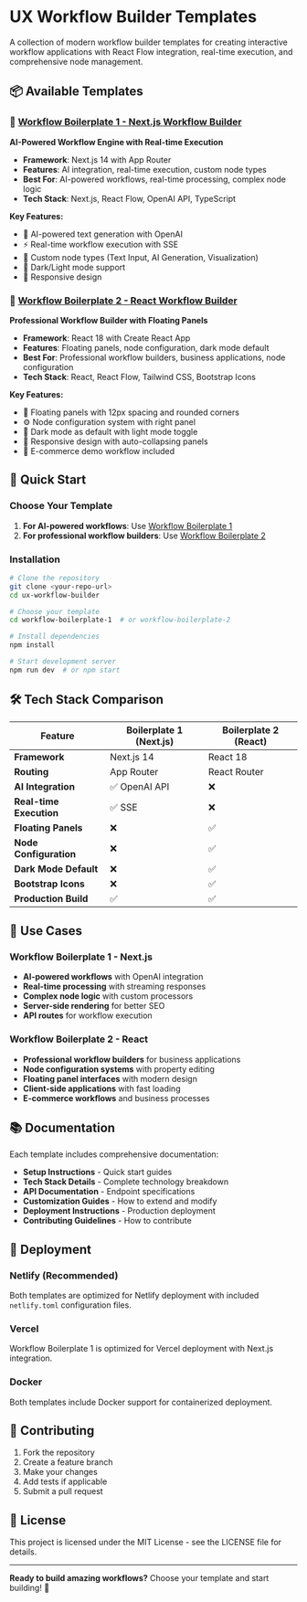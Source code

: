 # UX Workflow Builder Templates

A collection of modern workflow builder templates for creating interactive workflow applications with React Flow integration, real-time execution, and comprehensive node management.

## 📦 Available Templates

### 🚀 [Workflow Boilerplate 1 - Next.js Workflow Builder](./workflow-boilerplate-1/)
**AI-Powered Workflow Engine with Real-time Execution**

- **Framework**: Next.js 14 with App Router
- **Features**: AI integration, real-time execution, custom node types
- **Best For**: AI-powered workflows, real-time processing, complex node logic
- **Tech Stack**: Next.js, React Flow, OpenAI API, TypeScript

**Key Features:**
- 🤖 AI-powered text generation with OpenAI
- ⚡ Real-time workflow execution with SSE
- 🎯 Custom node types (Text Input, AI Generation, Visualization)
- 🌙 Dark/Light mode support
- 📱 Responsive design

### 🎨 [Workflow Boilerplate 2 - React Workflow Builder](./workflow-boilerplate-2/)
**Professional Workflow Builder with Floating Panels**

- **Framework**: React 18 with Create React App
- **Features**: Floating panels, node configuration, dark mode default
- **Best For**: Professional workflow builders, business applications, node configuration
- **Tech Stack**: React, React Flow, Tailwind CSS, Bootstrap Icons

**Key Features:**
- 🎨 Floating panels with 12px spacing and rounded corners
- ⚙️ Node configuration system with right panel
- 🌙 Dark mode as default with light mode toggle
- 📱 Responsive design with auto-collapsing panels
- 🎯 E-commerce demo workflow included

## 🚀 Quick Start

### Choose Your Template

1. **For AI-powered workflows**: Use [Workflow Boilerplate 1](./workflow-boilerplate-1/)
2. **For professional workflow builders**: Use [Workflow Boilerplate 2](./workflow-boilerplate-2/)

### Installation

```bash
# Clone the repository
git clone <your-repo-url>
cd ux-workflow-builder

# Choose your template
cd workflow-boilerplate-1  # or workflow-boilerplate-2

# Install dependencies
npm install

# Start development server
npm run dev  # or npm start
```

## 🛠 Tech Stack Comparison

| Feature | Boilerplate 1 (Next.js) | Boilerplate 2 (React) |
|---------|-------------------------|----------------------|
| **Framework** | Next.js 14 | React 18 |
| **Routing** | App Router | React Router |
| **AI Integration** | ✅ OpenAI API | ❌ |
| **Real-time Execution** | ✅ SSE | ❌ |
| **Floating Panels** | ❌ | ✅ |
| **Node Configuration** | ❌ | ✅ |
| **Dark Mode Default** | ❌ | ✅ |
| **Bootstrap Icons** | ❌ | ✅ |
| **Production Build** | ✅ | ✅ |

## 🎯 Use Cases

### Workflow Boilerplate 1 - Next.js
- **AI-powered workflows** with OpenAI integration
- **Real-time processing** with streaming responses
- **Complex node logic** with custom processors
- **Server-side rendering** for better SEO
- **API routes** for workflow execution

### Workflow Boilerplate 2 - React
- **Professional workflow builders** for business applications
- **Node configuration systems** with property editing
- **Floating panel interfaces** with modern design
- **Client-side applications** with fast loading
- **E-commerce workflows** and business processes

## 📚 Documentation

Each template includes comprehensive documentation:

- **Setup Instructions** - Quick start guides
- **Tech Stack Details** - Complete technology breakdown
- **API Documentation** - Endpoint specifications
- **Customization Guides** - How to extend and modify
- **Deployment Instructions** - Production deployment
- **Contributing Guidelines** - How to contribute

## 🚀 Deployment

### Netlify (Recommended)
Both templates are optimized for Netlify deployment with included `netlify.toml` configuration files.

### Vercel
Workflow Boilerplate 1 is optimized for Vercel deployment with Next.js integration.

### Docker
Both templates include Docker support for containerized deployment.

## 🤝 Contributing

1. Fork the repository
2. Create a feature branch
3. Make your changes
4. Add tests if applicable
5. Submit a pull request

## 📄 License

This project is licensed under the MIT License - see the LICENSE file for details.

---

**Ready to build amazing workflows?** Choose your template and start building! 🚀